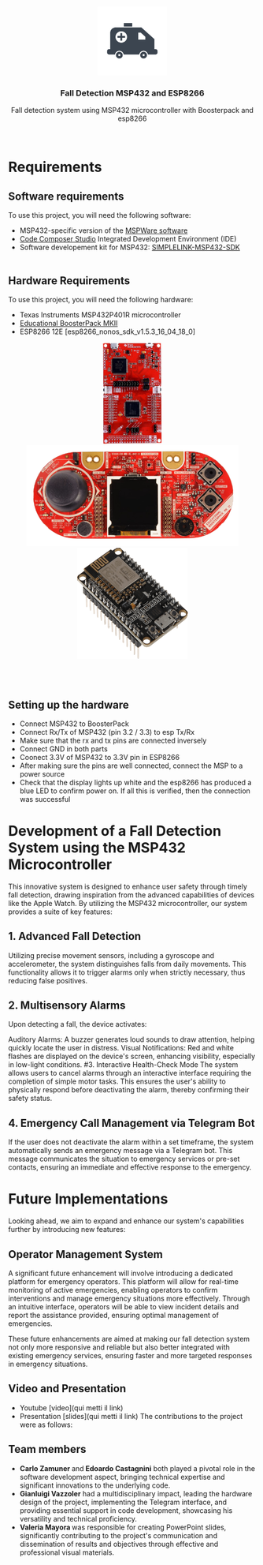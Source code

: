 
<!-- PROJECT LOGO -->
<br />
<div align="center">
  <a href="https://github.com/carlozamu/Fall_Detection_MSP432_and_ESP8266r">
    <img src="images/ambulance-logo.png" alt="Logo" width="140" height="140">
  </a>

<h3 align="center">Fall Detection MSP432 and ESP8266</h3>

  <p align="center">
    Fall detection system using MSP432 microcontroller with Boosterpack and esp8266
    <br />
    <br /><br />
  </p>
</div>


# Requirements

## Software requirements

To use this project, you will need the following software:

* MSP432-specific version of the [MSPWare software](https://www.ti.com/tool/MSP432WARE#downloads)
* [Code Composer Studio](https://www.ti.com/tool/CCSTUDIO) Integrated Development Environment (IDE)
* Software developement kit for MSP432: [SIMPLELINK-MSP432-SDK](https://www.ti.com/tool/download/SIMPLELINK-MSP432-SDK/3.40.01.02)
<br> <br>

## Hardware Requirements
To use this project, you will need the following hardware:

* Texas Instruments MSP432P401R microcontroller
* [Educational BoosterPack MKII](https://www.ti.com/tool/BOOSTXL-EDUMKII)
* ESP8266 12E [esp8266_nonos_sdk_v1.5.3_16_04_18_0]
  
<p float="left" align="center">
  <img src="images/msp432p401r.png" alt="msp432p401r" width="120" height="205">
  <img src="images/boosterpack.png" alt="boosterpack" width="430" height="205">
  <img src="images/esp8266png.png" alt="esp8266" width="225" height="225">
</p>

<br> <br>

## Setting up the hardware
* Connect MSP432 to BoosterPack
* Connect Rx/Tx of MSP432 (pin 3.2 / 3.3) to esp Tx/Rx 
* Make sure that the rx and tx pins are connected inversely
* Connect GND in both parts
* Coonect 3.3V of MSP432 to 3.3V pin in ESP8266
* After making sure the pins are well connected, connect the MSP to a power source
* Check that the display lights up white and the esp8266 has produced a blue LED to confirm power on. If all this is verified, then the connection was successful

# Development of a Fall Detection System using the MSP432 Microcontroller
This innovative system is designed to enhance user safety through timely fall detection, drawing inspiration from the advanced capabilities of devices like the Apple Watch. By utilizing the MSP432 microcontroller, our system provides a suite of key features:

## 1. Advanced Fall Detection
Utilizing precise movement sensors, including a gyroscope and accelerometer, the system distinguishes falls from daily movements. This functionality allows it to trigger alarms only when strictly necessary, thus reducing false positives.

## 2. Multisensory Alarms
Upon detecting a fall, the device activates:

Auditory Alarms: A buzzer generates loud sounds to draw attention, helping quickly locate the user in distress.
Visual Notifications: Red and white flashes are displayed on the device's screen, enhancing visibility, especially in low-light conditions.
#3. Interactive Health-Check Mode
The system allows users to cancel alarms through an interactive interface requiring the completion of simple motor tasks. This ensures the user's ability to physically respond before deactivating the alarm, thereby confirming their safety status.

## 4. Emergency Call Management via Telegram Bot
If the user does not deactivate the alarm within a set timeframe, the system automatically sends an emergency message via a Telegram bot. This message communicates the situation to emergency services or pre-set contacts, ensuring an immediate and effective response to the emergency.

# Future Implementations
Looking ahead, we aim to expand and enhance our system's capabilities further by introducing new features:

## Operator Management System
A significant future enhancement will involve introducing a dedicated platform for emergency operators. This platform will allow for real-time monitoring of active emergencies, enabling operators to confirm interventions and manage emergency situations more effectively. Through an intuitive interface, operators will be able to view incident details and report the assistance provided, ensuring optimal management of emergencies.

These future enhancements are aimed at making our fall detection system not only more responsive and reliable but also better integrated with existing emergency services, ensuring faster and more targeted responses in emergency situations.

## Video and Presentation

- Youtube [video](qui metti il link)
- Presentation [slides](qui metti il link)
The contributions to the project were as follows:

## Team members 
- <strong>Carlo Zamuner </strong> and<strong> Edoardo Castagnini</strong> both played a pivotal role in the software development aspect, bringing technical expertise and significant innovations to the underlying code.
- <strong>Gianluigi Vazzoler</strong> had a multidisciplinary impact, leading the hardware design of the project, implementing the Telegram interface, and providing essential support in code development, showcasing his versatility and technical proficiency.
- <strong>Valeria Mayora </strong> was responsible for creating PowerPoint slides, significantly contributing to the project's communication and dissemination of results and objectives through effective and professional visual materials.

